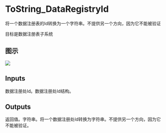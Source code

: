 # ToString_DataRegistryId

将一个数据注册表的Id转换为一个字符串。不提供另一个方向，因为它不能被验证

目标是数据注册表子系统

## 图示

![]($-20221218-18363016.png)

## Inputs

数据注册处Id。数据注册处Id结构。 

## Outputs

返回值。字符串。将一个数据注册处Id转换为字符串。不提供另一个方向，因为它不能被验证。
